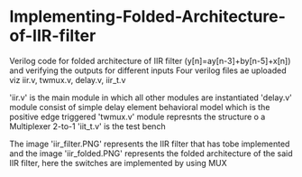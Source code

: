 # Implementing-Folded-Architecture-of-IIR-filter
Verilog code for folded architecture of IIR filter (y[n]=ay[n-3]+by[n-5]+x[n]) and verifying the outputs for different inputs
Four verilog files ae uploaded viz iir.v, twmux.v, delay.v, iir_t.v

'iir.v' is the main module in which all other modules are instantiated
'delay.v' module consist of simple delay element behavioral model which is the positive edge triggered
'twmux.v' module represnts the structure o a Multiplexer 2-to-1
'iit_t.v' is the test bench

The image 'iir_filter.PNG' represents the IIR filter that has tobe implemented and the image 'iir_folded.PNG' represents the folded architecture of the said IIR filter, here the switches are implemented by using MUX
